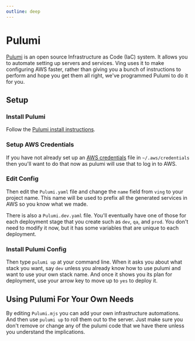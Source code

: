 ```yaml
---
outline: deep
---
```

# Pulumi
[Pulumi](https://www.pulumi.com) is an open source Infrastructure as Code (IaC) system. It allows you to automate setting up servers and services. Ving uses it to make configuring AWS faster, rather than giving you a bunch of instructions to perform and hope you get them all right, we've programmed Pulumi to do it for you.

## Setup

### Install Pulumi
Follow the [Pulumi install instructions](https://www.pulumi.com/docs/install/).

### Setup AWS Credentials
If you have not already set up an [AWS credentials](https://docs.aws.amazon.com/cli/latest/userguide/cli-configure-files.html) file in `~/.aws/credentials` then you'll want to do that now as pulumi will use that to log in to AWS.

### Edit Config
Then edit the `Pulumi.yaml` file and change the `name` field from `ving` to your project name. This name will be used to prefix all the generated services in AWS so you know what we made.

There is also a `Pulumi.dev.yaml` file. You'll eventually have one of those for each deployment stage that you create such as `dev`, `qa`, and `prod`. You don't need to modify it now, but it has some variables that are unique to each deployment.

### Install Pulumi Config
Then type `pulumi up` at your command line. When it asks you about what stack you want, say `dev` unless you already know how to use pulumi and want to use your own stack name. And once it shows you its plan for deployment, use your arrow key to move up to `yes` to deploy it.

## Using Pulumi For Your Own Needs
By editing `Pulumi.mjs` you can add your own infrastructure automations. And then use `pulumi up` to roll them out to the server. Just make sure you don't remove or change any of the pulumi code that we have there unless you understand the implications.